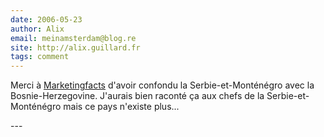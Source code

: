 ```yaml
---
date: 2006-05-23
author: Alix
email: meinamsterdam@blog.re
site: http://alix.guillard.fr
tags: comment
---
```


<p>
Merci à <a href="http://www.marketingfacts.nl/berichten/heineken_achter_marco_en_marko_filmpjes/">Marketingfacts</a> d'avoir confondu la Serbie-et-Monténégro avec la Bosnie-Herzegovine. J'aurais bien raconté ça aux chefs de la Serbie-et-Monténégro mais ce pays n'existe plus...
</p>
---